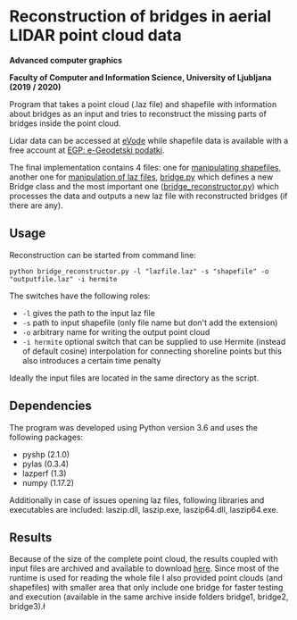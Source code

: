 # Reconstruction of bridges in aerial LIDAR point cloud data
**Advanced computer graphics**

**Faculty of Computer and Information Science, University of Ljubljana (2019 / 2020)**

Program that takes a point cloud (.laz file) and shapefile with information about bridges 
as an input and tries to reconstruct the missing parts of bridges inside the point cloud. 

Lidar data can be accessed at [eVode](http://gis.arso.gov.si/evode/profile.aspx?id=atlas_voda_Lidar@Arso&culture=en-US)
while shapefile data is available with a free account at [EGP: e-Geodetski podatki](https://egp.gu.gov.si/egp/).

The final implementation contains 4 files: one for [manipulating shapefiles](https://github.com/nzupancic/Bridge-Reconstruction/blob/master/read_shapefile.py), another 
one for [manipulation of laz files](https://github.com/nzupancic/Bridge-Reconstruction/blob/master/read_laz.py),
[bridge.py](https://github.com/nzupancic/Bridge-Reconstruction/blob/master/bridge.py) which defines a new Bridge class
and the most important one ([bridge_reconstructor.py](https://github.com/nzupancic/Bridge-Reconstruction/blob/master/bridge_reconstructor.py)) which
processes the data and outputs a new laz file with reconstructed bridges (if there are any).

## Usage
Reconstruction can be started from command line:

`python bridge_reconstructor.py -l "lazfile.laz" -s "shapefile" -o "outputfile.laz" -i hermite`

The switches have the following roles:
- `-l` gives the path to the input laz file
- `-s` path to input shapefile (only file name but don't add the extension)
- `-o` arbitrary name for writing the output point cloud
- `-i hermite` optional switch that can be supplied to use Hermite (instead of default cosine) interpolation for 
connecting shoreline points but this also introduces a certain time penalty

Ideally the input files are located in the same directory as the script.

## Dependencies
The program was developed using Python version 3.6 and uses the following packages:
- pyshp (2.1.0)
- pylas (0.3.4)
- lazperf (1.3)
- numpy (1.17.2)

Additionally in case of issues opening laz files, following libraries and executables are included:
laszip.dll, laszip.exe, laszip64.dll, laszip64.exe.

## Results
Because of the size of the complete point cloud, the results coupled with input files are 
archived and available to download [here](https://www.dropbox.com/s/oc3if4qafiafzab/bridgeoutput.zip?dl=0). Since most of the runtime is used for 
reading the whole file I also provided point clouds (and shapefiles) with smaller area that only include one 
bridge for faster testing and execution (available in the same archive inside folders bridge1, 
bridge2, bridge3).ł